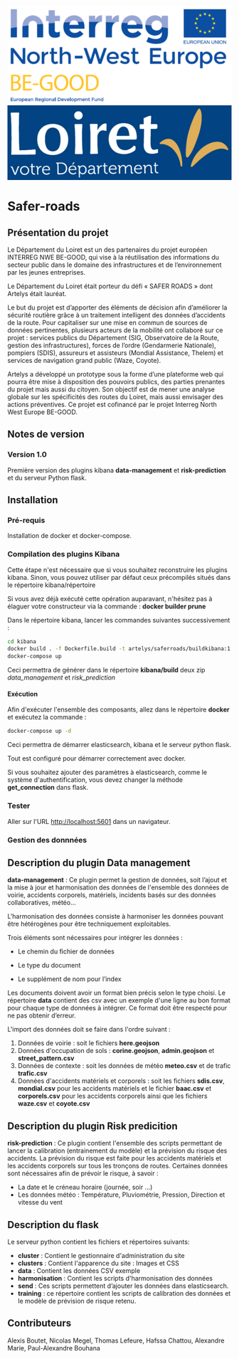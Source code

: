 ![BEGOOD](images/BEGOOD.png)
![loiret](images/loiret.png)
# Safer-roads

## Présentation du projet


Le Département du Loiret est un des partenaires du projet européen INTERREG NWE BE-GOOD, qui vise à la réutilisation des informations du secteur public dans le domaine des infrastructures et de l’environnement par les jeunes entreprises.


Le Département du Loiret était porteur du défi « SAFER ROADS » dont Artelys était lauréat.


Le but du projet est d’apporter des éléments de décision afin d’améliorer la sécurité routière grâce à un traitement intelligent des données d’accidents de la route. Pour capitaliser sur une mise en commun de sources de données pertinentes, plusieurs acteurs de la mobilité ont collaboré sur ce projet : services publics du Département (SIG, Observatoire de la Route, gestion des infrastructures), forces de l’ordre (Gendarmerie Nationale), pompiers (SDIS), assureurs et assisteurs (Mondial Assistance, Thelem) et services de navigation grand public (Waze, Coyote).


Artelys a développé un prototype sous la forme d’une plateforme web qui pourra être mise à disposition des pouvoirs publics, des parties prenantes du projet mais aussi du citoyen. Son objectif est de mener une analyse globale sur les spécificités des routes du Loiret, mais aussi envisager des actions préventives.
Ce projet est cofinancé par le projet Interreg North West Europe BE-GOOD.


## Notes de version

### Version 1.0


Première version des plugins kibana **data-management** et **risk-prediction** et du serveur Python flask.

## Installation

### Pré-requis


Installation de docker et docker-compose.

### Compilation des plugins Kibana


Cette étape n'est nécessaire que si vous souhaitez reconstruire les plugins kibana. Sinon, vous pouvez utiliser par défaut ceux précompilés situés dans le répertoire kibana/répertoire

Si vous avez déjà exécuté cette opération auparavant, n'hésitez pas à élaguer votre constructeur via la commande : **docker builder prune**

Dans le répertoire kibana, lancer les commandes suivantes successivement :

```bash
cd kibana
docker build . -f Dockerfile.build -t artelys/saferroads/buildkibana:1.0
docker-compose up
```

Ceci permettra de générer dans le répertoire **kibana/build** deux zip <em>data_management</em> et <em>risk_prediction</em>

#### Exécution ####


Afin d'exécuter l'ensemble des composants, allez dans le répertoire **docker** et exécutez la commande :

```bash
docker-compose up -d
```


Ceci permettra de démarrer elasticsearch, kibana et le serveur python flask.


Tout est configuré pour démarrer correctement avec docker.


Si vous souhaitez ajouter des paramètres à elasticsearch, comme le système d'authentification, vous devez changer la méthode **get_connection** dans flask.

### Tester


Aller sur l'URL <http://localhost:5601> dans un navigateur.


### Gestion des donnnées

## Description du plugin Data management


**data-management** : Ce plugin permet la gestion de données, soit l’ajout et la mise à jour et harmonisation des données de l'ensemble des données de voirie, accidents corporels, matériels, incidents basés sur des données collaboratives, météo…

L'harmonisation des données consiste à harmoniser les données pouvant être hétérogènes pour être techniquement exploitables.

Trois éléments sont nécessaires pour intégrer les données :

- Le chemin du fichier de données

- Le type du document

- Le supplément de nom pour l’index


Les documents doivent avoir un format bien précis selon le type choisi. Le répertoire **data** contient des csv avec un exemple d'une ligne au bon format pour chaque type de données à intégrer.
Ce format doit être respecté pour ne pas obtenir d’erreur.

L'import des données doit se faire dans l'ordre suivant :

1. Données de voirie : soit le fichiers **here.geojson**
2. Données d'occupation de sols : **corine.geojson**, **admin.geojson** et **street_pattern.csv**
3. Données de contexte : soit les données de météo **meteo.csv** et de trafic **trafic.csv**
4. Données d'accidents matériels et corporels : soit les fichiers **sdis.csv**, **mondial.csv** pour les accidents matériels et le fichier **baac.csv** et **corporels.csv** pour les accidents corporels ainsi que les fichiers **waze.csv** et **coyote.csv**


## Description du plugin Risk predicition


**risk-prediction** : Ce plugin contient l'ensemble des scripts permettant de lancer la calibration (entrainement du modèle) et la prévision du risque des accidents.
La prévision du risque est faite pour les accidents matériels et les accidents corporels sur tous les tronçons de routes. Certaines données sont nécessaires afin de prévoir le risque, à savoir :

- La date et le créneau horaire (journée, soir …)
- Les données météo : Température, Pluviométrie, Pression, Direction et vitesse du vent

## Description du flask

Le serveur python contient les fichiers et répertoires suivants:

- **cluster** : Contient le gestionnaire d'administration du site
- **clusters** : Contient l'apparence du site : Images et CSS
- **data** : Contient les données CSV exemple
- **harmonisation** : Contient les scripts d'harmonisation des données
- **send** : Ces scripts permettent d’ajouter les données dans elasticsearch.
- **training** : ce répertoire contient les scripts de calibration des données et le modèle de prévision de risque retenu.


## Contributeurs


Alexis Boutet, Nicolas Megel, Thomas Lefeure, Hafssa Chattou, Alexandre Marie, Paul-Alexandre Bouhana
